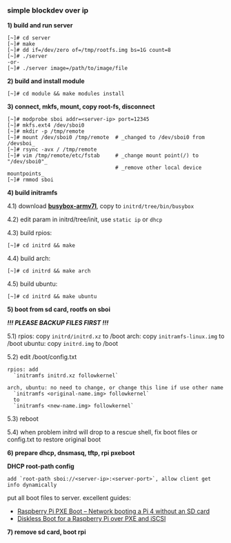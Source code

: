 

### simple blockdev over ip

__1) build and run server__

    [~]# cd server
    [~]# make
    [~]# dd if=/dev/zero of=/tmp/rootfs.img bs=1G count=8
    [~]# ./server
    -or-
    [~]# ./server image=/path/to/image/file

__2) build and install module__

    [~]# cd module && make modules install

__3) connect, mkfs, mount, copy root-fs, disconnect__

    [~]# modprobe sboi addr=<server-ip> port=12345
    [~]# mkfs.ext4 /dev/sboi0
    [~]# mkdir -p /tmp/remote
    [~]# mount /dev/sboi0 /tmp/remote  # _changed to /dev/sboi0 from /devsboi_
    [~]# rsync -avx / /tmp/remote
    [~]# vim /tmp/remote/etc/fstab     # _change mount point(/) to "/dev/sboi0"_
                                       # _remove other local device mountpoints_
    [~]# rmmod sboi

__4) build initramfs__

  4.1) download [__busybox-armv7l__](https://busybox.net/downloads/binaries/1.31.0-defconfig-multiarch-musl/busybox-armv7l),
       copy to `initrd/tree/bin/busybox`

  4.2) edit param in initrd/tree/init, use `static ip` or `dhcp`

  4.3) build rpios:

    [~]# cd initrd && make

  4.4) build arch:

    [~]# cd initrd && make arch

  4.5) build ubuntu:

    [~]# cd initrd && make ubuntu

__5) boot from sd card, rootfs on sboi__

  ***!!! PLEASE BACKUP FILES FIRST !!!***

  5.1) rpios:  copy `initrd/initrd.xz`    to /boot
       arch:   copy `initramfs-linux.img` to /boot
       ubuntu: copy `initrd.img`          to /boot

  5.2) edit /boot/config.txt

    rpios: add
      `initramfs initrd.xz followkernel`

    arch, ubuntu: no need to change, or change this line if use other name
      `initramfs <original-name.img> followkernel`
      to
      `initramfs <new-name.img> followkernel`

  5.3) reboot

  5.4) when problem
      initrd will drop to a rescue shell, fix boot files or config.txt to restore original boot


__6) prepare dhcp, dnsmasq, tftp, rpi pxeboot__

  __DHCP root-path config__

    add `root-path sboi://<server-ip>:<server-port>`, allow client get info dynamically

  put all boot files to server.
  excellent guides:
  - [Raspberry Pi PXE Boot – Network booting a Pi 4 without an SD card](https://linuxhit.com/raspberry-pi-pxe-boot-netbooting-a-pi-4-without-an-sd-card/)
  - [Diskless Boot for a Raspberry Pi over PXE and iSCSI](https://tech.xlab.si/blog/pxe-boot-raspberry-pi-iscsi/)

__7) remove sd card, boot rpi__
